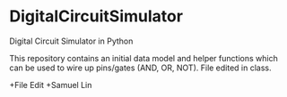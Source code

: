 DigitalCircuitSimulator
=======================

Digital Circuit Simulator in Python

This repository contains an initial data model and helper functions which can be used to wire up pins/gates (AND, OR, NOT).
File edited in class.

+File Edit
+Samuel Lin
